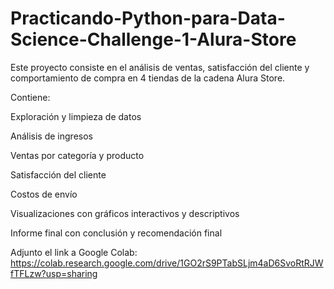 # Practicando-Python-para-Data-Science-Challenge-1-Alura-Store
Este proyecto consiste en el análisis de ventas, satisfacción del cliente y comportamiento de compra en 4 tiendas de la cadena Alura Store.

Contiene:


Exploración y limpieza de datos


Análisis de ingresos


Ventas por categoría y producto


Satisfacción del cliente


Costos de envío


Visualizaciones con gráficos interactivos y descriptivos


Informe final con conclusión y recomendación final


Adjunto el link a Google Colab: https://colab.research.google.com/drive/1GO2rS9PTabSLjm4aD6SvoRtRJWfTFLzw?usp=sharing
